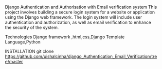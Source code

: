 Django Authentication and Authorisation with Email verification system
This project involves building a secure login system for a website or application using the Django web framework. The login system will include user authentication and authorization, as well as email verification to enhance the security of the system.

Technologies
Django framework ,html,css,Django Template Language,Python

INSTALLATION
git clone https://github.com/uishalcinha/django_Authentication_Email_Verification/tree/master
